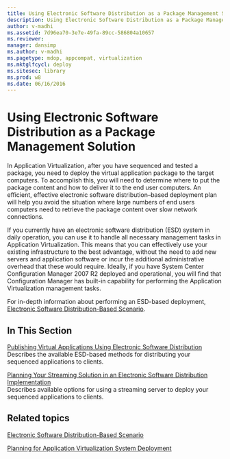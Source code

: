 ```yaml
---
title: Using Electronic Software Distribution as a Package Management Solution
description: Using Electronic Software Distribution as a Package Management Solution
author: v-madhi
ms.assetid: 7d96ea70-3e7e-49fa-89cc-586804a10657
ms.reviewer: 
manager: dansimp
ms.author: v-madhi
ms.pagetype: mdop, appcompat, virtualization
ms.mktglfcycl: deploy
ms.sitesec: library
ms.prod: w8
ms.date: 06/16/2016
---
```



# Using Electronic Software Distribution as a Package Management Solution


In Application Virtualization, after you have sequenced and tested a package, you need to deploy the virtual application package to the target computers. To accomplish this, you will need to determine where to put the package content and how to deliver it to the end user computers. An efficient, effective electronic software distribution–based deployment plan will help you avoid the situation where large numbers of end users computers need to retrieve the package content over slow network connections.

If you currently have an electronic software distribution (ESD) system in daily operation, you can use it to handle all necessary management tasks in Application Virtualization. This means that you can effectively use your existing infrastructure to the best advantage, without the need to add new servers and application software or incur the additional administrative overhead that these would require. Ideally, if you have System Center Configuration Manager 2007 R2 deployed and operational, you will find that Configuration Manager has built-in capability for performing the Application Virtualization management tasks.

For in-depth information about performing an ESD-based deployment, [Electronic Software Distribution-Based Scenario](electronic-software-distribution-based-scenario.md).

## In This Section


<a href="" id="publishing-virtual-applications-using-electronic-software-distribution"></a>[Publishing Virtual Applications Using Electronic Software Distribution](publishing-virtual-applications-using-electronic-software-distribution.md)  
Describes the available ESD-based methods for distributing your sequenced applications to clients.

<a href="" id="planning-your-streaming-solution-in-an-electronic-software-distribution-implementation"></a>[Planning Your Streaming Solution in an Electronic Software Distribution Implementation](planning-your-streaming-solution-in-an-electronic-software-distribution-implementation.md)  
Describes available options for using a streaming server to deploy your sequenced applications to clients.

## Related topics


[Electronic Software Distribution-Based Scenario](electronic-software-distribution-based-scenario.md)

[Planning for Application Virtualization System Deployment](planning-for-application-virtualization-system-deployment.md)

 

 





